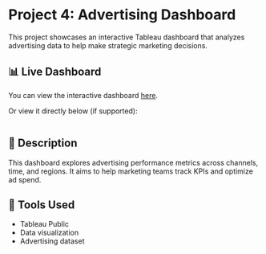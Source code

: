 # Project 4: Advertising Dashboard

This project showcases an interactive Tableau dashboard that analyzes advertising data to help make strategic marketing decisions.

## 📊 Live Dashboard
You can view the interactive dashboard [here](https://public.tableau.com/views/Sprint4Project_17386321254280/AdvertisingDashboard).

Or view it directly below (if supported):

<div class="tableauPlaceholder" id="viz1745639044083" style="position: relative">
  <noscript>
    <a href="#"><img alt src="https://public.tableau.com/static/images/Sp/Sprint4Project_17386321254280/AdvertisingDashboard/1_rss.png" style="border: none" /></a>
  </noscript>
  <object class='tableauViz' style='display:none;'>
    <param name='host_url' value='https%3A%2F%2Fpublic.tableau.com%2F' />
    <param name='embed_code_version' value='3' />
    <param name='site_root' value='' />
    <param name='name' value='Sprint4Project_17386321254280/AdvertisingDashboard' />
    <param name='tabs' value='yes' />
    <param name='toolbar' value='yes' />
    <param name='static_image' value='https://public.tableau.com/static/images/Sp/Sprint4Project_17386321254280/AdvertisingDashboard/1.png' />
    <param name='animate_transition' value='yes' />
    <param name='display_static_image' value='yes' />
    <param name='display_spinner' value='yes' />
    <param name='display_overlay' value='yes' />
    <param name='display_count' value='yes' />
    <param name='language' value='en-US' />
  </object>
</div>

## 🧾 Description

This dashboard explores advertising performance metrics across channels, time, and regions. It aims to help marketing teams track KPIs and optimize ad spend.

## 🔧 Tools Used
- Tableau Public
- Data visualization
- Advertising dataset
